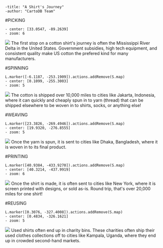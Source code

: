 ```
-title: "A Shirt's Journey"
-author: "CartoDB Team"
```

#PICKING 
```
- center: [33.0547, -89.2639]
- zoom: 6
```
![](http://upload.wikimedia.org/wikipedia/commons/f/fd/Baumwoll-Erntemaschine_auf_Feld.jpeg)
The first stop on a cotton shirt's journey is often the Mississippi River Delta in the United States. Government subsidies, high tech equipment, and consistent quality make US cotton the prefered kind for many manufacturers.

#SPINNING
```
L.marker([-6.1187, -253.1909]).actions.addRemove(S.map)
- center: [0.1099, -255.3003]
- zoom: 5
```
![](http://upload.wikimedia.org/wikipedia/commons/9/98/Jakarta.jpg)
The cotton is shipped over 10,000 miles to cities like Jakarta, Indonesia, where it can quickly and cheaply spun in to yarn (thread) that can be shipped elsewhere to be woven in to shirts, socks, or anything else!

#WEAVING
```
L.marker([23.3826, -269.4946]).actions.addRemove(S.map)
- center: [19.9320, -276.8555]
- zoom: 5
```
![](http://cdn.morguefile.com/imageData/public/files/d/dzz/preview/fldr_2008_11_11/file0001368370777.jpg)
Once the yarn is spun, it is sent to cities like Dhaka, Bangladesh, where it is woven in to its final product.



#PRINTING
```
L.marker([40.9384, -433.9270]).actions.addRemove(S.map)
- center: [40.3214, -437.9919]
- zoom: 6
```
![](http://cdn.morguefile.com/imageData/public/files/k/kconnors/preview/fldr_2012_04_12/file4101334264933.jpg)
Once the shirt is made, it is often sent to cities like New York, where it is screen printed with designs, or sold as-is. Round trip, that's over 20,000 miles for one shirt!

#REUSING
```
L.marker([0.3076, -327.4008]).actions.addRemove(S.map)
- center: [0.4834, -326.1621]
- zoom: 5
```

![](http://upload.wikimedia.org/wikipedia/commons/3/3b/NakaseroMarket.jpg)
Used shirts often end up in charity bins. These charities often ship their used clothes collections off to cities like Kampala, Uganda, where they end up in crowded second-hand markets.